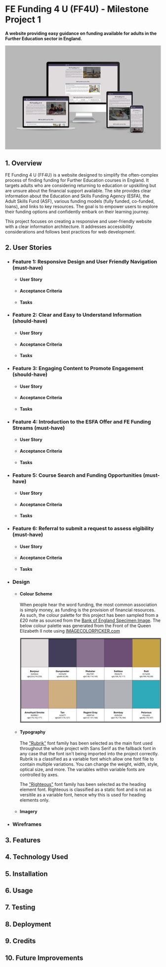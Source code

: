 # FE Funding 4 U (FF4U) - Milestone Project 1

**A website providing easy guidance on funding available for adults in the Further Education sector in England.**

![Responsive Mockup](https://github.com/jdpclarke/Milestone-Project-1/blob/8e53a35f874546d49c216cc0bc37a687dd57a498/Assets/README/Example%20Screens.png)

## 1. Overview

FE Funding 4 U (FF4U) is a website designed to simplify the often-complex process of finding funding for Further Education courses in England. It targets adults who are considering returning to education or upskilling but are unsure about the financial support available. The site provides clear information about the Education and Skills Funding Agency (ESFA), the Adult Skills Fund (ASF), various funding models (fully funded, co-funded, loans), and links to key resources. The goal is to empower users to explore their funding options and confidently embark on their learning journey.

This project focuses on creating a responsive and user-friendly website with a clear information architecture. It addresses accessibility considerations and follows best practices for web development.

## 2. User Stories

- ### Feature 1: Responsive Design and User Friendly Navigation (must-have)

  - #### User Story
  - #### Acceptance Criteria
  - #### Tasks

- ### Feature 2: Clear and Easy to Understand Information (should-have)

  - #### User Story
  - #### Acceptance Criteria
  - #### Tasks

- ### Feature 3: Engaging Content to Promote Engagement (should-have)
  - #### User Story
  - #### Acceptance Criteria
  - #### Tasks
- ### Feature 4: Introduction to the ESFA Offer and FE Funding Streams (must-have)

  - #### User Story
  - #### Acceptance Criteria
  - #### Tasks

- ### Feature 5: Course Search and Funding Opportunities (must-have)

  - #### User Story
  - #### Acceptance Criteria
  - #### Tasks

- ### Feature 6: Referral to submit a request to assess elgibility (must-have)

  - #### User Story
  - #### Acceptance Criteria
  - #### Tasks

- ### Design

  - #### Colour Scheme

    When people hear the word funding, the most common association is simply money, as funding is the provision of financial resources. As such, the colour palette for this project has been sampled from a £20 note as sourced from the [Bank of England Specimen Image](https://www.bankofengland.co.uk/banknotes/polymer-20-pound-note). The below colour palette was generated from the Front of the Queen Elizabeth II note using [IMAGECOLORPICKER.com](https://imagecolorpicker.com/)

    ![Colour palette for this project](https://github.com/jdpclarke/Milestone-Project-1/blob/a2c8f37c5d7a062c29b87db03c4eda8f13876bf4/Assets/README/Colour%20Palette.png)

  - #### Typography

    The ["Rubrik"](https://fonts.google.com/specimen/Rubik) font family has been selected as the main font used throughout the whole project with Sans Serif as the fallback font in any case that the font isn't being imported into the project correctly. Rubrik is a classified as a variable font which allow one font file to contain multiple variations. You can change the weight, width, style, optical size, and more. The variables within variable fonts are controlled by axes.

    The ["Righteous"](https://fonts.google.com/specimen/Righteous) font family has been selected as the heading element font. Righteous is classified as a static font and is not as versitile as a variable font, hence why this is used for heading elements only.

  - #### Imagery

- ### Wireframes

## 3. Features

## 4. Technology Used

## 5. Installation

## 6. Usage

## 7. Testing

## 8. Deployment

## 9. Credits

## 10. Future Improvements
